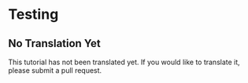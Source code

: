 # Testing

## No Translation Yet

This tutorial has not been translated yet. If you would like to translate it, please submit a pull request.